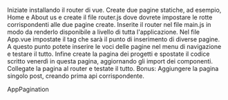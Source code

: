 Iniziate installando il router di vue. Create due pagine statiche, ad esempio, Home e About us e create il file router.js dove dovrete impostare le rotte corrispondenti alle due pagine create. Inserite il router nel file main.js in modo da renderlo disponibile a livello di tutta l'applicazione. Nel file App.vue impostate il tag <router-view> che sarà il punto di inserimento di diverse pagine.
A questo punto potete inserire le voci delle pagine nel menu di navigazione e testare il tutto.
Infine create la pagina dei progetti e spostate il codice scritto venerdì in questa pagina, aggiornando gli import dei componenti. Collegate la pagina al router e testate il tutto.
Bonus:
Aggiungere la pagina singolo post, creando prima api corrispondente.


AppPagination
<script>
export default {
    props: {
        curPage: Number,
        numberPages: Number,
    },
    methods: {
        changePage(direction) {
            console.log(direction,this.curPage);
            const newPage = direction;
            if (newPage > 0 && newPage <= this.numberPages) {
                this.$emit('page-change', newPage);
            }
            this.curPage=direction;
        },
    },
};
</script>

<template>

    <!-- container pagination -->
    <div class="d-flex justify-content-center pt-4">

        <!-- pagination -->
        <nav aria-label="Page navigation">
            <ul class="pagination">

                <!-- show only curpage is > of 1 -->
                <li class="page-item" v-if="curPage > 1">
                    <a class="page-link" @click.prevent="changePage(curPage - 1)">Previous</a>
                </li>

                <!-- show link page and use class active when curPage === page -->
                <li class="page-item" v-for="page in numberPages" :key="page" :class="{ active: curPage === page}">
                    <a class="page-link" @click.prevent="changePage(page)">{{ page }}</a>
                </li>

                <!-- show only curpage is < of lastpage -->
                <li class="page-item" v-if="curPage < numberPages">
                    <a class="page-link" @click.prevent="changePage(curPage + 1)">Next</a>
                </li>
            </ul>
        </nav>
        <!-- /pagination -->

    </div>
    <!-- /container pagination -->

</template>

<style lang="scss" scoped>
div{
    margin: 0;
    padding: 0;
}

.page-link{
    background-color: black;
    color: white;
    border: 0
}

ul{
    border: 0;
}

</style>